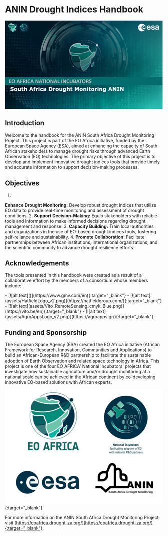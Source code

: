 # ANIN Drought Indices Handbook
![ANIN Cover Page](assets/CoverPage1.PNG)

## Introduction

Welcome to the handbook for the ANIN South Africa Drought Monitoring Project. This project is part of the EO Africa initiative, funded by the European Space Agency (ESA), aimed at enhancing the capacity of South African stakeholders to manage drought risks through advanced Earth Observation (EO) technologies. The primary objective of this project is to develop and implement innovative drought indices tools that provide timely and accurate information to support decision-making processes.

## Objectives
1. 
**Enhance Drought Monitoring:** Develop robust drought indices that utilize EO data to provide real-time monitoring and assessment of drought conditions.
2. 
**Support Decision-Making:** Equip stakeholders with reliable tools and information to make informed decisions regarding drought management and response.
3. 
**Capacity Building:** Train local authorities and organizations in the use of EO-based drought indices tools, fostering self-reliance and sustainability.
4. 
**Promote Collaboration:** Facilitate partnerships between African institutions, international organizations, and the scientific community to advance drought resilience efforts.

## Acknowledgements
The tools presented in this handbook were created as a result of a collaborative effort by the members of a consortium whose members include:

<div class="grid cards" markdown>
- [![alt text](<assets/GMV Logo_v2.png>)](https://www.gmv.com/en){:target="_blank"}
- [![alt text](assets/HatfieldLogo_v2.png)](https://hatfieldgroup.com/){:target="_blank"}
- [![alt text](assets/Vito_RemoteSensing_cmyk_Blue.png)](https://vito.be/en){:target="_blank"}
- [![alt text](assets/AgroAppsLogo_v2.png)](https://agroapps.gr/){:target="_blank"}
</div>

## Funding and Sponsorship
The European Space Agency (ESA) created the EO Africa initiative (African Framework for Research, Innovation, Communities and Applications) to build an African-European R&D partnership to facilitate the sustainable adoption of Earth Observation and related space technology in Africa. This project is one of the four EO AFRICA' National Incubators' projects that investigate how sustainable agriculture and/or drought monitoring at a national scale can be achieved in the African continent by co-developing innovative EO-based solutions with African experts.

[![alt text](assets/Primary_Logos.JPG)](https://www.eoafrica-rd.org/){:target="_blank"}

For more information on the ANIN South Africa Drought Monitoring Project, visit [https://eoafrica.drought-za.org/](https://eoafrica.drought-za.org/){:target="_blank"}.